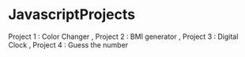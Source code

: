 # JavascriptProjects
Project 1 : Color Changer ,  Project 2 : BMI generator  ,  Project 3 : Digital Clock  ,  Project 4 : Guess the number  
